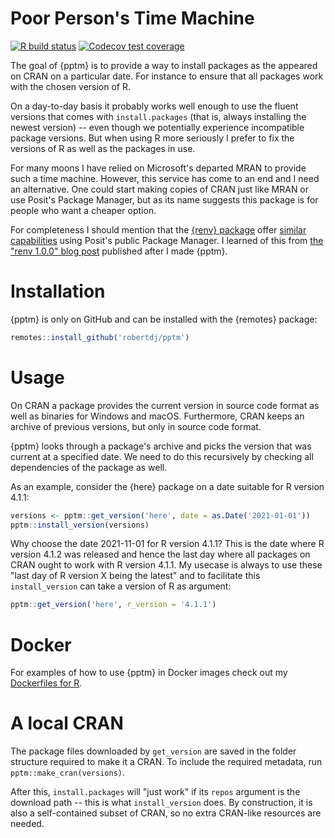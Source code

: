 Poor Person's Time Machine
==========================

<!-- badges: start -->
[![R build status](https://github.com/robertdj/pptm/workflows/R-CMD-check/badge.svg)](https://github.com/robertdj/pptm/actions)
[![Codecov test coverage](https://codecov.io/gh/robertdj/pptm/branch/main/graph/badge.svg)](https://codecov.io/gh/robertdj/pptm?branch=main)
<!-- badges: end -->

The goal of {pptm} is to provide a way to install packages as the appeared on CRAN on a particular date.
For instance to ensure that all packages work with the chosen version of R.

On a day-to-day basis it probably works well enough to use the fluent versions that comes with `install.packages` (that is, always installing the newest version) -- even though we potentially experience incompatible package versions.
But when using R more seriously I prefer to fix the versions of R as well as the packages in use.

For many moons I have relied on Microsoft's departed MRAN to provide such a time machine.
However, this service has come to an end and I need an alternative.
One could start making copies of CRAN just like MRAN or use Posit's Package Manager, but as its name suggests this package is for people who want a cheaper option.

For completeness I should mention that the [{renv} package](https://rstudio.github.io/renv) offer [similar capabilities](https://rstudio.github.io/renv/reference/checkout.html) using Posit's public Package Manager.
I learned of this from [the "renv 1.0.0" blog post](https://posit.co/blog/renv-1-0-0) published after I made {pptm}.


# Installation

{pptm} is only on GitHub and can be installed with the {remotes} package:

```r
remotes::install_github('robertdj/pptm')
```


# Usage

On CRAN a package provides the current version in source code format as well as binaries for Windows and macOS.
Furthermore, CRAN keeps an archive of previous versions, but only in source code format.

{pptm} looks through a package's archive and picks the version that was current at a specified date.
We need to do this recursively by checking all dependencies of the package as well.

As an example, consider the {here} package on a date suitable for R version 4.1.1:

```r
versions <- pptm::get_version('here', date = as.Date('2021-01-01'))
pptm::install_version(versions)
```

Why choose the date 2021-11-01 for R version 4.1.1? 
This is the date where R version 4.1.2 was released and hence the last day where all packages on CRAN ought to work with R version 4.1.1.
My usecase is always to use these "last day of R version X being the latest" and to facilitate this `install_version` can take a version of R as argument:

```r
pptm::get_version('here', r_version = '4.1.1')
```


# Docker

For examples of how to use {pptm} in Docker images check out my [Dockerfiles for R](https://github.com/robertdj/r-dockerfiles).


# A local CRAN

The package files downloaded by `get_version` are saved in the folder structure required to make it a CRAN. 
To include the required metadata, run `pptm::make_cran(versions)`.

After this, `install.packages` will "just work" if its `repos` argument is the download path -- this is what `install_version` does.
By construction, it is also a self-contained subset of CRAN, so no extra CRAN-like resources are needed.
